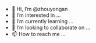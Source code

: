- 👋 Hi, I’m @zhouyongan
- 👀 I’m interested in ...
- 🌱 I’m currently learning ...
- 💞️ I’m looking to collaborate on ...
- 📫 How to reach me ...

<!---
zhouyongan/zhouyongan is a ✨ special ✨ repository because its `README.md` (this file) appears on your GitHub profile.
You can click the Preview link to take a look at your changes.
--->
